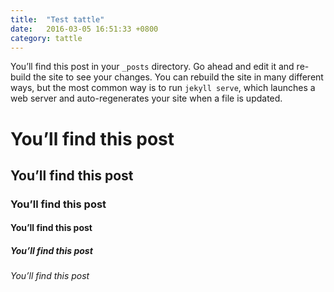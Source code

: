 ```yaml
---
title:  "Test tattle"
date:   2016-03-05 16:51:33 +0800
category: tattle
---
```

You’ll find this post in your `_posts` directory. Go ahead and edit it and re-build the site to see your changes. You can rebuild the site in many different ways, but the most common way is to run `jekyll serve`, which launches a web server and auto-regenerates your site when a file is updated.

<h1>You’ll find this post </h1>
<h2>You’ll find this post </h2>
<h3>You’ll find this post </h3>
<h4>You’ll find this post </h4>
<h5>You’ll find this post </h5>
<h6>You’ll find this post </h6>
